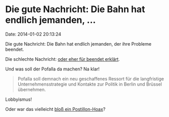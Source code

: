 Die gute Nachricht: Die Bahn hat endlich jemanden, \...
=======================================================

Date: 2014-01-02 20:13:24

Die gute Nachricht: Die Bahn hat endlich jemanden, der ihre Probleme
beendet.

Die schlechte Nachricht: [oder eher für beendet
erklärt](http://spiegel.de/article.do?id=941553).

Und was soll der Pofalla da machen? Na klar!

> Pofalla soll demnach ein neu geschaffenes Ressort für die langfristige
> Unternehmensstrategie und Kontakte zur Politik in Berlin und Brüssel
> übernehmen.

Lobbyismus!

Oder war das vielleicht [bloß ein
Postillon-Hoax](http://www.der-postillon.com/2014/01/ex-kanzleramtsminister-ronald-pofalla.html)?
